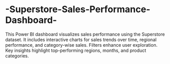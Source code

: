 # -Superstore-Sales-Performance-Dashboard-
This Power BI dashboard visualizes sales performance using the Superstore dataset. It includes interactive charts for sales trends over time, regional performance, and category-wise sales. Filters enhance user exploration. Key insights highlight top-performing regions, months, and product categories.
